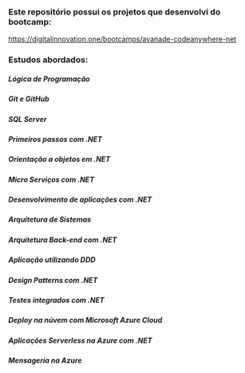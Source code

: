 ### Este repositório possui os projetos que desenvolvi do bootcamp:
https://digitalinnovation.one/bootcamps/avanade-codeanywhere-net

### Estudos abordados:

##### Lógica de Programação
##### Git e GitHub
##### SQL Server
##### Primeiros passos com .NET
##### Orientação a objetos em .NET
##### Micro Serviços com .NET
##### Desenvolvimento de aplicações com .NET
##### Arquitetura de Sistemas
##### Arquitetura Back-end com .NET
##### Aplicação utilizando DDD
##### Design Patterns com .NET
##### Testes integrados com .NET
##### Deploy na núvem com Microsoft Azure Cloud
##### Aplicações Serverless na Azure com .NET
##### Mensageria na Azure
